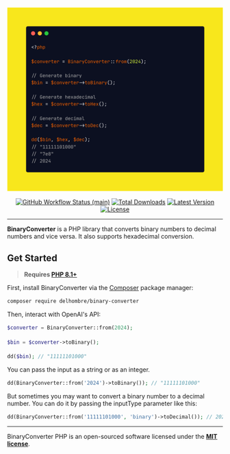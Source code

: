 <p align="center">
    <img src="https://raw.githubusercontent.com/delhombre/binary-converter/main/art/example.png" width="600" alt="BinaryConverter PHP">
    <p align="center">
        <a href="https://github.com/delhombre/binary-converter/actions"><img alt="GitHub Workflow Status (main)" src="https://img.shields.io/github/actions/workflow/status/delhombre/binary-converter/tests.yaml?branch=main&label=tests&style=round-square"></a>
        <a href="https://packagist.org/packages/delhombre/binary-converter"><img alt="Total Downloads" src="https://img.shields.io/packagist/dt/delhombre/binary-converter"></a>
        <a href="https://packagist.org/packages/delhombre/binary-converter"><img alt="Latest Version" src="https://img.shields.io/packagist/v/delhombre/binary-converter"></a>
        <a href="https://packagist.org/packages/delhombre/binary-converter"><img alt="License" src="https://img.shields.io/github/license/delhombre/binary-converter"></a>
    </p>
</p>

---

**BinaryConverter** is a PHP library that converts binary numbers to decimal numbers and vice versa. It also supports hexadecimal conversion.

## Get Started

> **Requires [PHP 8.1+](https://php.net/releases/)**

First, install BinaryConverter via the [Composer](https://getcomposer.org/) package manager:

```bash
composer require delhombre/binary-converter
```

Then, interact with OpenAI's API:

```php
$converter = BinaryConverter::from(2024);

$bin = $converter->toBinary();

dd($bin); // "11111101000"
```

You can pass the input as a string or as an integer.

```php
dd(BinaryConverter::from('2024')->toBinary()); // "11111101000"
```

But sometimes you may want to convert a binary number to a decimal number. You can do it by passing the inputType parameter like this:

```php
dd(BinaryConverter::from('11111101000', 'binary')->toDecimal()); // 2024
```

---

BinaryConverter PHP is an open-sourced software licensed under the **[MIT license](https://opensource.org/licenses/MIT)**.

